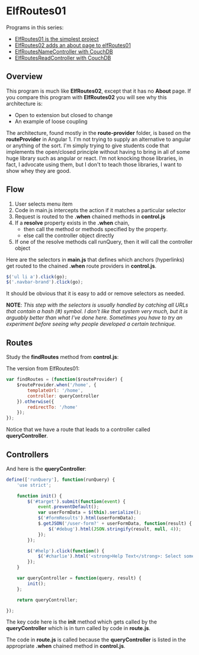 # ElfRoutes01

Programs in this series:

- [ElfRoutes01 is the simplest project][elfroutes01]
- [ElfRoutes02 adds an about page to elfRoutes01][elfroutes02]
- [ElfRoutesNameController with CouchDB][elfroutes-name-controller]
- [ElfRoutesReadController with CouchDB][elfroutes-read-controller]

[elfroutes01]: https://github.com/charliecalvert/JsObjects/tree/master/JavaScript/Design/ElfRoutes01
[elfroutes02]: https://github.com/charliecalvert/JsObjects/tree/master/JavaScript/Design/ElfRoutes02
[elfroutes-name-controller]: https://github.com/charliecalvert/JsObjects/tree/master/Data/ElfRoutesNameController
[elfroutes-read-controller]: https://github.com/charliecalvert/JsObjects/tree/master/Data/ElfRoutesReadController

## Overview

This program is much like **ElfRoutes02**, except that it has no **About** page. If you compare this program with **ElfRoutes02** you will see why this architecture is:

- Open to extension but closed to change
- An example of loose coupling

The architecture, found mostly in the **route-provider** folder, is based on the **routeProvider** in Angular 1. I'm not trying to supply an alternative to angular or anything of the sort. I'm simply trying to give students code that implements the open/closed principle without having to bring in all of some huge library such as angular or react. I'm not knocking those libraries, in fact, I advocate using them, but I don't to teach those libraries, I want to show whey they are good.

## Flow

1. User selects menu item
2. Code in main.js intercepts the action if it matches a particular selector
3. Request is routed to the **.when** chained methods in **control.js**
4. If a **resolve** property exists in the **.when** chain,
    - then call the method or methods specified by the property.
    - else call the controller object directly
5. If one of the resolve methods call runQuery, then it will call the controller object

Here are the selectors in **main.js** that defines which anchors (hyperlinks) get routed to the chained **.when** route providers in **control.js**.

```javascript
$('ul li a').click(go);
$('.navbar-brand').click(go);
```

It should be obvious that it is easy to add or remove selectors as needed.

**NOTE**: _This step with the selectors is usually handled by catching all URLs that contain a hash (#) symbol. I don't like that system very much, but it is arguably better than what I've done here. Sometimes you have to try an experiment before seeing why people developed a certain technique._

## Routes

Study the **findRoutes** method from **control.js**:

The version from ElfRoutes01:

```javascript
var findRoutes = (function($routeProvider) {
    $routeProvider.when('/home', {
        templateUrl: '/home',
        controller: queryController
    }).otherwise({
        redirectTo: '/home'
    });
});
```

Notice that we have a route that leads to a controller called **queryController**.

## Controllers

And here is the **queryController**:

```javascript
define(['runQuery'], function(runQuery) {
    'use strict';

    function init() {
        $('#target').submit(function(event) {
            event.preventDefault();
            var userFormData = $(this).serialize();
            $('#formResults').html(userFormData);
            $.getJSON('/user-form?' + userFormData, function(result) {
                $('#debug').html(JSON.stringify(result, null, 4));
            });
        });

        $('#help').click(function() {
            $('#charlie').html('<strong>Help Text</strong>: Select some controls and press the Submit button.');
        });
    }

    var queryController = function(query, result) {
        init();
    };

    return queryController;

});
```

The key code here is the **init** method which gets called by the **queryController** which is in turn called by code in **route.js**.

The code in **route.js** is called because the **queryController** is listed in the appropriate **.when** chained method in **control.js**.
